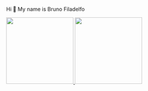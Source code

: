 Hi 👋 My name is Bruno Filadelfo

 <a href="https://github.com/Bruno-Filadelfo">
  <img height="180em" src="https://github-readme-stats.vercel.app/api/top-langs/?username=Bruno-Filadelfo&layout=compact&la_count=7&theme=aura"/>
  <img height="180em" src="https://github-readme-stats.vercel.app/api?username=Bruno-Filadelfo&show_icons=true&theme=aura&include_all_commits=true&count_private=true"/>


 
 
 
